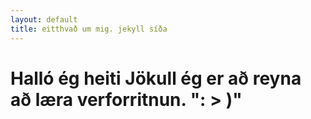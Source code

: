 ```yaml
---
layout: default
title: eitthvað um mig. jekyll síða
---
```


 <h1>Halló ég heiti Jökull ég er að reyna að læra verforritnun. 
":   > )"</h1>

